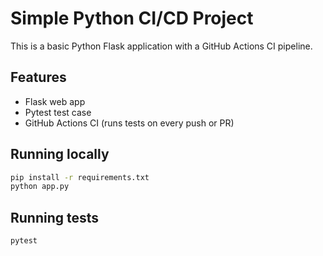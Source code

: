 # Simple Python CI/CD Project

This is a basic Python Flask application with a GitHub Actions CI pipeline.

## Features
- Flask web app
- Pytest test case
- GitHub Actions CI (runs tests on every push or PR)

## Running locally
```bash
pip install -r requirements.txt
python app.py
```

## Running tests
```bash
pytest
```
